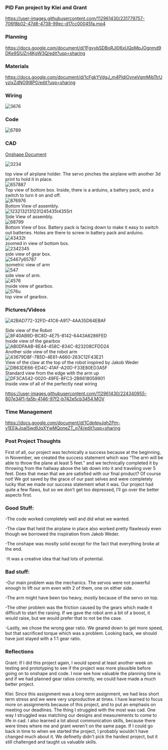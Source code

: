 ### PID Fan project by Klei and Grant
https://user-images.githubusercontent.com/112961430/231779757-706f8b02-47d8-4738-99ec-d17cc00045fa.mp4


### Planning
https://docs.google.com/document/d/1FgvvbSDBoRJI06xUQpMpJOgnmd9DKe9SlUZrj4KgW3Q/edit?usp=sharing
### Materials
https://docs.google.com/document/d/1cFgkYVdgJ_m4PIdiOyneVgmMjbTtrUyzixZdNO9I8P0/edit?usp=sharing
### Wiring 
![3676](https://user-images.githubusercontent.com/112961430/223809378-427893e8-c7b1-4b99-b90b-6442d20fbf80.PNG)

### Code 
![6789](https://user-images.githubusercontent.com/112961430/223812342-bcbcfb7a-0a6c-4634-bf4f-a68768a1ff46.PNG)

### CAD
[Onshape Document](https://cvilleschools.onshape.com/documents/47e42486aa1f04385733a015/w/cf439275c7c100674ca82dee/e/2871b8441496d47856568721?renderMode=0&uiState=6409efdaf6606948eb77c350)

![3234](https://user-images.githubusercontent.com/112961430/222746515-05ee210f-e042-45a0-9256-c03e15a3c6b3.PNG)<figcaption>top view of airplane holder. The servo pinches the airplane with another 3d print to hold it in place. </figcaption>
![657887](https://user-images.githubusercontent.com/112961430/222463198-fb8b333b-57bc-4cdf-a789-d397bb074a45.PNG)<figcaption>Top view of bottom box. Inside, there is a arduino, a battery pack, and a switch to turn it on and off. </figcaption>
![876976](https://user-images.githubusercontent.com/112961430/222463201-f148bd1c-36ce-49c3-8d6c-6265588da07b.PNG)<figcaption> Bottom View of assembly. </figcaption>
![1232132131231245435t4355rt](https://user-images.githubusercontent.com/112961430/222463204-1b2e2286-ba9e-44f2-b01a-da15168b5c7c.PNG)<figcaption> Side View of assembly. </figcaption>
![68799](https://user-images.githubusercontent.com/112961430/222463205-62a55634-0c3e-42bd-a480-79c61538a5ad.PNG)<figcaption> Bottom View of box. Battery pack is facing down to make it easy to switch out batteries. Holes are there to screw in battery pack and arduino. </figcaption>
![43432t](https://user-images.githubusercontent.com/112961430/222463206-11517aca-bd37-45bf-a0e9-e25133470c9a.PNG)<figcaption> zoomed in view of bottom box. </figcaption>
![2342345](https://user-images.githubusercontent.com/112961430/222463209-a2ff7266-5d67-4487-8ef0-0efa0e2df4bb.PNG)<figcaption> side view of gear box.</figcaption>
![5467y65787](https://user-images.githubusercontent.com/112961430/222463210-8f6b1764-72b2-4b78-ad56-8fe2889d4983.PNG)<figcaption> isometric view of arm </figcaption>
![547](https://user-images.githubusercontent.com/112961430/223136519-94e0dfbc-802c-46da-b555-66ef68711a05.PNG)<figcaption> side view of arm. </figcaption>
![4576](https://user-images.githubusercontent.com/112961430/223141934-f431f907-46a8-4320-82ae-70691d821756.PNG)<figcaption> inside view of gearbox. </figcaption>
![576u](https://user-images.githubusercontent.com/112961430/223141935-5290896c-7c5b-40ea-bfeb-79299d71923e.PNG)<figcaption> top view of gearbox. </figcaption>


### Pictures/Videos
![42BAD772-32FD-41C6-A917-4AA35D64EBAF](https://user-images.githubusercontent.com/112961430/224341026-630ad833-c4c9-413c-bbee-7db91a99aa38.jpeg)<figcaption>Side view of the Robot</figcaption>
![8F40AB9D-BC8D-4E75-8142-6443A6286FED](https://user-images.githubusercontent.com/112961430/224340980-d9e7a9f8-decb-4365-b0de-2cfb6bbd580b.jpeg)<figcaption>Inside view of the gearbox</figcaption>
![AB0DFAAB-8E44-458C-834C-823208CFDD24](https://user-images.githubusercontent.com/112961430/224340988-ff807781-a5f4-47a0-a124-e57955d9ac6a.jpeg)<figcaption>Another side view of the robot arm</figcaption>
![43679D8F-7B5D-4E61-A660-263C12F43E21](https://user-images.githubusercontent.com/112961430/224340997-94a89b7b-ba46-43f6-ac6c-3470831e6f78.jpeg)<figcaption>View of the claw at the top of the robot inspired by Jakob Weder</figcaption>
![DB63DE66-ED4C-41AF-A20D-F33E80ED3A5F](https://user-images.githubusercontent.com/112961430/224341052-c560f472-c529-4494-a47d-4f968f58772f.jpeg)<figcaption>Standard view from the edge with the arm up</figcaption>
![DF3CA542-0020-49FE-8FC3-2B6618059901](https://user-images.githubusercontent.com/112961430/224340969-6402c6ef-62de-4167-a9b4-bb5990ffc865.jpeg)<figcaption>Inside view of all of the perfectly neat wiring</figcaption>

https://user-images.githubusercontent.com/112961430/224340955-807e34f1-fa5b-4146-97f2-b742e5cb3454.MOV

### Time Management
https://docs.google.com/document/d/1CdptpyJqh2Pm-v1EEjkJoalSwdlUqXYwMQoneZT_n74/edit?usp=sharing

### Post Project Thoughts
First of all, our project was technically a success because at the beginning, in November, we created the success statement which was “The arm will be able to throw the plane at least 5 feet.” and we technically completed it by throwing from the hallway above the lab down into it and traveling over 5 feet. Does that mean that we are satisfied with our final product? Of course not! We got saved by the grace of our past selves and were completely lucky that we made our success statement what it was. Our project had quite a few flaws, but so we don’t get too depressed, I’ll go over the better aspects first. 

### Good Stuff:
-The code worked completely well and did what we wanted.

-The claw that held the airplane in place also worked pretty flawlessly even though we borrowed the inspiration from Jakob Weder. 

-The onshape was mostly solid except for the fact that everything broke at the end. 

-It was a creative idea that had lots of potential.

### Bad stuff:
-Our main problem was the mechanics. The servos were not powerful enough to lift our arm even with 2 of them, one on either side.

-The arm might have been too heavy, mostly because of the servo on top.

-The other problem was the friction caused by the gears which made it difficult to start the raising. If we gave the robot arm a bit of a boost, it would raise, but we would prefer that to not be the case. 

-Lastly, we chose the wrong gear ratio. We geared down to get more speed, but that sacrificed torque which was a problem. Looking back, we should have just stayed with a 1:1 gear ratio.

### Reflections
Grant: If I did this project again, I would spend at least another week on testing and prototyping to see if the project was more plausible before going on to onshape and code. I now see how valuable the planning time is and if we had planned gear ratios correctly, we could have made a much better project.

Klei: Since this assignment was a long term assignment, we had less short term stress and we were very unproductive at times. I have learned to focus more on assignments because of this project, and to put an emphasis on meeting our deadlines. The thing I struggled with the most was cad. One way I struggled was matching our designs and measurements to come to life in cad. I also learned a lot about communication skills, because there were times where me and grant weren't on the same page. If I could go back in time to when we started the project, I probably wouldn't have changed much about it. We definetly didn't pick the hardest project, but it still challenged and taught us valuable skills.
